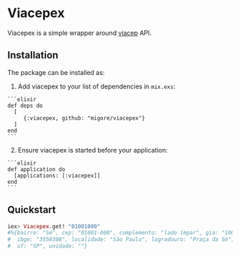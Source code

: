 # Viacepex

Viacepex is a simple wrapper around [viacep](https://viacep.com.br/) API.

## Installation

The package can be installed as:

  1. Add viacepex to your list of dependencies in `mix.exs`:

    ```elixir
    def deps do
      [
      	 {:viacepex, github: "migore/viacepex"}
      ]
    end
    ```

  2. Ensure viacepex is started before your application:

	```elixir
    def application do
      [applications: [:viacepex]]
    end
    ```


## Quickstart

```elixir
iex> Viacepex.get! "01001000"
#%{bairro: "Sé", cep: "01001-000", complemento: "lado ímpar", gia: "1004",
#  ibge: "3550308", localidade: "São Paulo", logradouro: "Praça da Sé",
#  uf: "SP", unidade: ""}
```

